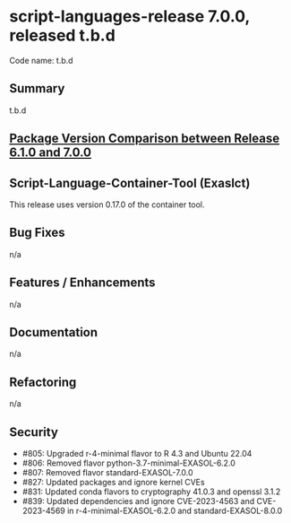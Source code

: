# script-languages-release 7.0.0, released t.b.d

Code name: t.b.d

## Summary

t.b.d

## [Package Version Comparison between Release 6.1.0 and 7.0.0](package_diffs/7.0.0/README.md)
  
## Script-Language-Container-Tool (Exaslct)

This release uses version 0.17.0 of the container tool.

## Bug Fixes

n/a

## Features / Enhancements

n/a

## Documentation

n/a

## Refactoring

n/a

## Security

 - #805: Upgraded r-4-minimal flavor to R 4.3 and Ubuntu 22.04
 - #806: Removed flavor python-3.7-minimal-EXASOL-6.2.0
 - #807: Removed flavor standard-EXASOL-7.0.0
 - #827: Updated packages and ignore kernel CVEs
 - #831: Updated conda flavors to cryptography 41.0.3 and openssl 3.1.2
 - #839: Updated dependencies and ignore CVE-2023-4563 and CVE-2023-4569 in r-4-minimal-EXASOL-6.2.0 and standard-EXASOL-8.0.0

